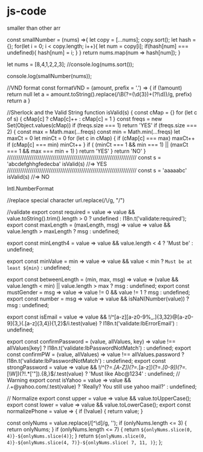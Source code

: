 # js-code
smaller than other arr

const smallNumber = (nums) =>{
	let copy  = [...nums];
  copy.sort();
  let hash = {};
  for(let i = 0; i < copy.length; i++){
  let num = copy[i];
  		if(hash[num] === undefined){
      		hash[num] = i; 
      }
  }
  return nums.map(num => hash[num]);
}

let nums = [8,4,1,2,2,3];
//console.log(nums.sort());

console.log(smallNumber(nums));

//VND format
const formatVND = (amount, prefix = '.') => {
  if (!amount) return null
  let a = amount.toString().replace(/\B(?=(\d{3})+(?!\d))/g, prefix)
  return a
}

//Sherlock and the Valid String
function isValid(s) {
  const cMap = {}
  for (let c of s) {
    cMap[c] ? cMap[c]++ : cMap[c] = 1
  }
  const freqs = new Set(Object.values(cMap))
  if (freqs.size === 1) return 'YES'
  if (freqs.size === 2) {
    const max = Math.max(...freqs)
    const min = Math.min(...freqs)
    let maxCt = 0
    let minCt = 0
    for (let c in cMap) {
      if (cMap[c] === max) maxCt++
      if (cMap[c] === min) minCt++
    }
    if (
      (minCt === 1 && min === 1) ||
      (maxCt === 1 && max === min + 1)
    ) return 'YES'
  }
  return 'NO'
}
////////////////////////////////////////////////////////////////////
const s = 'abcdefghhgfedecba'
isValid(s)
//=> YES
////////////////////////////////////////////////////////////////////
const s = 'aaaaabc'
isValid(s)
//=> NO

 Intl.NumberFormat
 
 //replace special character
 url.replace(/\\/g, "/")
 
 //validate
export const required = value =>
  value && value.toString().trim().length > 0
    ? undefined
    : I18n.t('validate:required');
export const maxLength = (maxLength, msg) => value =>
  value && value.length > maxLength ? msg : undefined;

export const minLength4 = value =>
  value && value.length < 4 ? 'Must be' : undefined;

export const minValue = min => value =>
  value && value < min ? `Must be at least ${min}` : undefined;

export const betweenLength = (min, max, msg) => value =>
  (value && value.length < min) || value.length > max ? msg : undefined;
export const mustGender = msg => value =>
  value != 0 && value != 1 ? msg : undefined;
export const number = msg => value =>
  value && isNaN(Number(value)) ? msg : undefined;

export const isEmail = value =>
  value &&
  !/^[a-z][a-z0-9%_\.]{3,32}@[a-z0-9]{3,}(\.[a-z]{3,4}){1,2}$/i.test(value)
    ? I18n.t('validate:lbErrorEmail')
    : undefined;

export const confirmPassword = (value, allValues, key) =>
  value !== allValues[key] ? I18n.t('validate:lbPasswordNotMatch') : undefined;
export const confirmPW = (value, allValues) =>
  value !== allValues.password
    ? I18n.t('validate:lbPasswordNotMatch')
    : undefined;
export const strongPassword = value =>
  value &&
  !/^(?=.*[A-Z])(?=.*[a-z])(?=.*[0-9])(?=.*[\W])(?!.*['"]).{8,}$/.test(value)
    ? 'Must like Abc@1234'
    : undefined;
// Warning
export const isYahoo = value =>
  value && /.+@yahoo\.com/.test(value)
    ? 'Really? You still use yahoo mail?'
    : undefined;

// Normalize
export const upper = value => value && value.toUpperCase();
export const lower = value => value && value.toLowerCase();
export const normalizePhone = value => {
  if (!value) {
    return value;
  }

  const onlyNums = value.replace(/[^\d]/g, '');
  if (onlyNums.length <= 3) {
    return onlyNums;
  }
  if (onlyNums.length <= 7) {
    return `${onlyNums.slice(0, 4)}-${onlyNums.slice(4)}`;
  }
  return `${onlyNums.slice(0, 4)}-${onlyNums.slice(4, 7)}-${onlyNums.slice(
    7,
    11,
  )}`;
};


